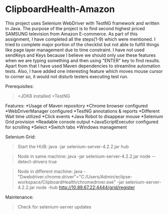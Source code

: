 # ClipboardHealth-Amazon

This project uses Selenium WebDriver with TestNG framework and written in Java. The purpose of the project is to find second highest priced SAMSUNG television from Amazon E-commerce. As part of this assignment, I have completed all the steps(1-9) which were mentioned. I tried to complete major portion of the checklist but not able to fulfill things like page layer management due to time constraint. I have not used sendKeys and Keys because I believe we should only use these features when we are typing something and then using "ENTER" key to find results. Apart from that I have used Maven dependencies to streamline automation tests. Also, I have added one interesting feature which moves mouse cursor to corner so, it would not disturb testers executing test run. 

Prerequisites:
  >=JDK8 installed
  >=TestNG

Features:
  *Usage of Maven repository
  *Chrome browser configured
  *WebDriverManager configured
  *TestNG annotations & reports
  *Different Wait time utilized
  *Click events
  *Java Robot to disappear mouse
  *Selenium Grid provision
  *Readable console output
  *JavaScriptExecutor configured for scrolling
  *Select
  *Switch tabs
  *Windows management


Selenium Grid:
>Start the HUB:
java -jar selenium-server-4.2.2.jar hub

>Node in same machine:
java -jar selenium-server-4.2.2.jar node --detect-drivers true

>Node in different machine:
java -"Dwebdriver.chrome.driver"="C:/Users/Admin/eclipse-workspace/ClipboardHealth/chromedriver.exe" -jar selenium-server-4.2.2.jar node -hub http://10.89.67.22:4444/grid/register

Maintenance:
  >Check for selenium-server updates

